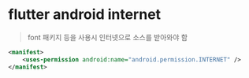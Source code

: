 # flutter android internet

> font 패키지 등을 사용시 인터넷으로 소스를 받아와야 함

```xml
<manifest>
    <uses-permission android:name="android.permission.INTERNET" />
</manifest>
```

